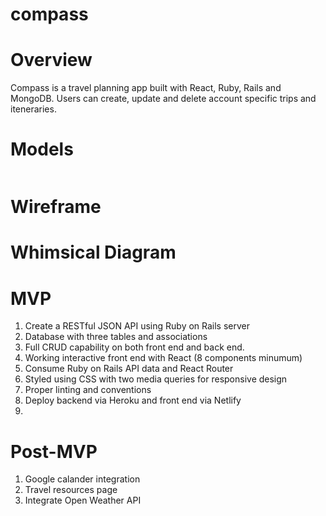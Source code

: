 # compass

# Overview

Compass is a travel planning app built with React, Ruby, Rails and MongoDB.  Users can create, update and delete account specific trips and iteneraries.

# Models
```

```
# Wireframe


# Whimsical Diagram


# MVP

1. Create a RESTful JSON API using Ruby on Rails server
2. Database with three tables and associations
3. Full CRUD capability on both front end and back end.
4. Working interactive front end with React (8 components minumum)
5. Consume Ruby on Rails API data and React Router 
6. Styled using CSS with two media queries for responsive design 
7. Proper linting and conventions
8. Deploy backend via Heroku and front end via Netlify
9. 

# Post-MVP

1. Google calander integration
2. Travel resources page
3. Integrate Open Weather API

